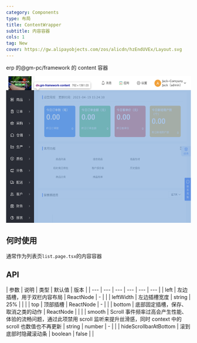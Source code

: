 ```yaml
---
category: Components
type: 布局
title: ContentWrapper
subtitle: 内容容器
cols: 1
tag: New
cover: https://gw.alipayobjects.com/zos/alicdn/hzEndUVEx/Layout.svg
---
```


erp 的@gm-pc/framework 的 content 容器

<img src="https://github.com/gmfe/gm-antd/blob/main/components/content-wrapper/demo/img/gm-framwork.png?raw=true"  height="400" >

## 何时使用

通常作为列表页`list.page.tsx`的内容容器

## API

| 参数 | 说明 | 类型 | 默认值 | 版本 |
| --- | --- | --- | --- | --- | --- |
| left | 左边插槽，用于双栏内容布局 | ReactNode | - |  |
| leftWidth | 左边插槽宽度 | string | 25% | |  |
| top | 顶部插槽 | ReactNode | - |  |
| bottom | 底部固定插槽，保存、取消之类的动作 | ReactNode |  |  |
| smooth | Scroll 事件频率过高会产生性能、体验的流畅问题，通过此项禁用 scroll 监听来提升丝滑感，同时 context 中的 scroll 也数值也不再更新 | string \| number | - |  |
| hideScrollbarAtBottom | 滚到底部时隐藏滚动条 | boolean | false |  |
